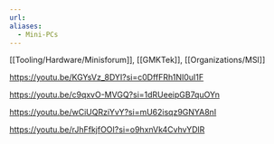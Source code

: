 ```yaml
---
url: 
aliases:
  - Mini-PCs
---
```

[[Tooling/Hardware/Minisforum]], [[GMKTek]], [[Organizations/MSI]]

https://youtu.be/KGYsVz_8DYI?si=c0DffFRh1NI0uI1F

https://youtu.be/c9qxvO-MVGQ?si=1dRUeeipGB7quOYn

https://youtu.be/wCiUQRziYvY?si=mU62isqz9GNYA8nI

https://youtu.be/rJhFfkjfOOI?si=o9hxnVk4CvhvYDlR